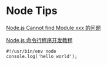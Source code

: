 # Node Tips
[Node.js Cannot find Module xxx 的问题](http://www.nikest.com/web/jswd/2015/0225/122092.html)

[Node.js 命令行程序开发教程](http://www.ruanyifeng.com/blog/2015/05/command-line-with-node.html)
	
	#!/usr/bin/env node
	console.log('hello world');